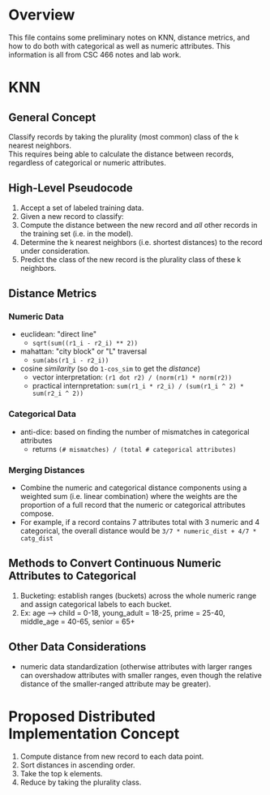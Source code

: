 # Overview
This file contains some preliminary notes on KNN, distance metrics, and how to do both with categorical as well as numeric attributes. This information is all from CSC 466 notes and lab work.
<br>
# KNN
## General Concept
Classify records by taking the plurality (most common) class of the k nearest neighbors.<br>
This requires being able to calculate the distance between records, regardless of categorical or numeric attributes.
## High-Level Pseudocode
1. Accept a set of labeled training data.
2. Given a new record to classify:
3. Compute the distance between the new record and *all* other records in the training set (i.e. in the model).
4. Determine the k nearest neighbors (i.e. shortest distances) to the record under consideration.
5. Predict the class of the new record is the plurality class of these k neighbors.
## Distance Metrics
### Numeric Data
* euclidean: "direct line"
  * `sqrt(sum((r1_i - r2_i) ** 2))`
* mahattan: "city block" or "L" traversal
  * `sum(abs(r1_i - r2_i))`
* cosine *similarity* (so do `1-cos_sim` to get the *distance*)
  * vector interpretation: `(r1 dot r2) / (norm(r1) * norm(r2))`
  * practical internpretation: `sum(r1_i * r2_i) / (sum(r1_i ^ 2) * sum(r2_i ^ 2))`
### Categorical Data
* anti-dice: based on finding the number of mismatches in categorical attributes
  * returns `(# mismatches) / (total # categorical attributes)`
### Merging Distances
* Combine the numeric and categorical distance components using a weighted sum (i.e. linear combination) where the weights are the proportion of a full record that the numeric or categorical attributes compose.
* For example, if a record contains 7 attributes total with 3 numeric and 4 categorical, the overall distance would be `3/7 * numeric_dist + 4/7 * catg_dist`
## Methods to Convert Continuous Numeric Attributes to Categorical
1. Bucketing: establish ranges (buckets) across the whole numeric range and assign categorical labels to each bucket.
  2. Ex: age --> child = 0-18, young_adult = 18-25, prime = 25-40, middle_age = 40-65, senior = 65+
## Other Data Considerations
* numeric data standardization (otherwise attributes with larger ranges can overshadow attributes with smaller ranges, even though the relative distance of the smaller-ranged attribute may be greater).
# Proposed Distributed Implementation Concept
1. Compute distance from new record to each data point.
2. Sort distances in ascending order.
3. Take the top k elements.
4. Reduce by taking the plurality class.
